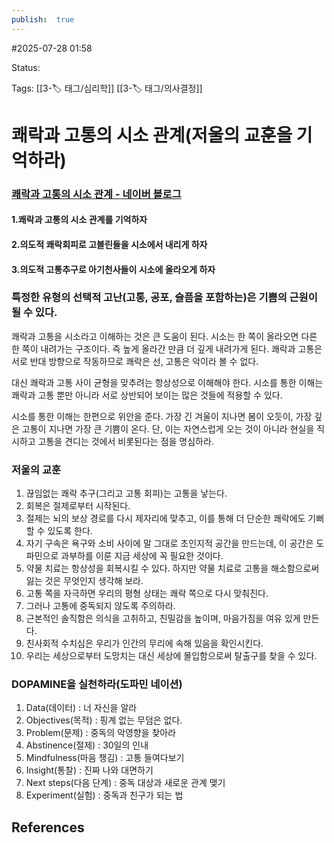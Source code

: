```yaml
---
publish:  true
---
```

#2025-07-28 01:58

Status: 

Tags: [[3-🏷️ 태그/심리학]] [[3-🏷️ 태그/의사결정]]

# 쾌락과 고통의 시소 관계(저울의 교훈을 기억하라)

### [쾌락과 고통의 시소 관계 - 네이버 블로그](https://blog.naver.com/j970330/223135084901)

#### 1.쾌락과 고통의 시소 관계를 기억하자

#### 2.의도적 쾌락회피로 고블린들을 시소에서 내리게 하자

#### 3.의도적 고통추구로 아기천사들이 시소에 올라오게 하자

### 특정한 유형의 선택적 고난(고통, 공포, 슬픔을 포함하는)은 기쁨의 근원이 될 수 있다. 

쾌락과 고통을 시소라고 이해하는 것은 큰 도움이 된다.
시소는 한 쪽이 올라오면 다른 한 쪽이 내려가는 구조이다.
즉 높게 올라간 만큼 더 깊게 내려가게 된다.
쾌락과 고통은 서로 반대 방향으로 작동하므로 쾌락은 선, 고통은 악이라 볼 수 없다.

대신 쾌락과 고통 사이 균형을 맞추려는 항상성으로 이해해야 한다.
시소를 통한 이해는 쾌락과 고통 뿐만 아니라 서로 상반되어 보이는 많은 것들에 적용할 수 있다.

시소를 통한 이해는 한편으로 위안을 준다.
가장 긴 겨울이 지나면 봄이 오듯이, 가장 깊은 고통이 지나면 가장 큰 기쁨이 온다.
단, 이는 자연스럽게 오는 것이 아니라 현실을 직시하고 고통을 견디는 것에서 비롯된다는 점을 명심하라.

### 저울의 교훈

1. 끊임없는 쾌락 추구(그리고 고통 회피)는 고통을 낳는다.
2. 회복은 절제로부터 시작된다.
3. 절제는 뇌의 보상 경로를 다시 제자리에 맞추고, 이를 통해 더 단순한 쾌락에도 기뻐할 수 있도록 한다.
4. 자기 구속은 욕구와 소비 사이에 말 그대로 초인지적 공간을 만드는데, 이 공간은 도파민으로 과부하를 이룬 지금 세상에 꼭 필요한 것이다.
5. 약물 치료는 항상성을 회복시킬 수 있다. 하지만 약물 치료로 고통을 해소함으로써 잃는 것은 무엇인지 생각해 보라.
6. 고통 쪽을 자극하면 우리의 평형 상태는 쾌락 쪽으로 다시 맞춰진다.
7. 그러나 고통에 중독되지 않도록 주의하라.
8. 근본적인 솔직함은 의식을 고취하고, 친밀감을 높이며, 마음가짐을 여유 있게 만든다.
9. 친사회적 수치심은 우리가 인간의 무리에 속해 있음을 확인시킨다.
10. 우리는 세상으로부터 도망치는 대신 세상에 몰입함으로써 탈출구를 찾을 수 있다.

### DOPAMINE을 실천하라(도파민 네이션)

1. Data(데이터) : 너 자신을 알라
2. Objectives(목적) : 핑계 없는 무덤은 없다. 
3. Problem(문제) : 중독의 악영향을 찾아라
4. Abstinence(절제) : 30일의 인내
5. Mindfulness(마음 챙김) : 고통 들여다보기
6. Insight(통찰) : 진짜 나와 대면하기
7. Next steps(다음 단계) : 중독 대상과 새로운 관계 맺기
8. Experiment(실험) : 중독과 친구가 되는 법 

## References
